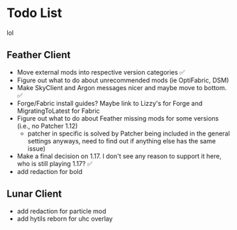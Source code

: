 # Todo List
lol

## Feather Client

* Move external mods into respective version categories ✅
* Figure out what to do about unrecommended mods (ie OptiFabric, DSM)
* Make SkyClient and Argon messages nicer and maybe move to bottom. ✅
* Forge/Fabric install guides? Maybe link to Lizzy's for Forge and MigratingToLatest for Fabric
* Figure out what to do about Feather missing mods for some versions (i.e., no Patcher 1.12)
  * patcher in specific is solved by Patcher being included in the general settings anyways, need to find out if anything else has the same issue)
* Make a final decision on 1.17. I don't see any reason to support it here, who is still playing 1.17? ✅
* add redaction for bold

## Lunar Client

* add redaction for particle mod
* add hytils reborn for uhc overlay
